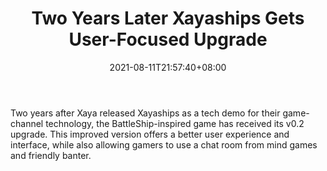 ﻿---
title: "Two Years Later Xayaships Gets User-Focused Upgrade"
date: 2021-08-11T21:57:40+08:00
lastmod: 2021-08-11T16:45:40+08:00
draft: false
authors: ["Glynnis"]
description: "Two years after Xaya released Xayaships as a tech demo for their game-channel technology, the BattleShip-inspired game has received its v0.2 upgrade. This improved version offers a better user experience and interface, while also allowing gamers to use a chat room from mind games and friendly banter."
featuredImage: "two-years-later-xayaships-gets-user-focused-upgrade.png"
tags: ["Virtual World","Play to Earn"]
categories: ["news"]
news: ["Virtual World"]
weight: 
lightgallery: true
pinned: false
recommend: false
recommend1: false
---

Two years after Xaya released Xayaships as a tech demo for their game-channel technology, the BattleShip-inspired game has received its v0.2 upgrade. This improved version offers a better user experience and interface, while also allowing gamers to use a chat room from mind games and friendly banter.

<!--more-->

